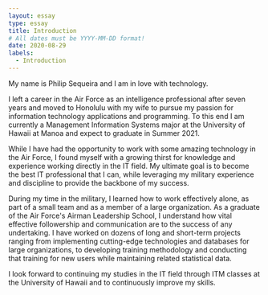 ```yaml
---
layout: essay
type: essay
title: Introduction
# All dates must be YYYY-MM-DD format!
date: 2020-08-29
labels:
  - Introduction
---
```



My name is Philip Sequeira and I am in love with technology.

I left a career in the Air Force as an intelligence professional after seven years and moved to Honolulu with my wife to pursue my passion for information technology applications and programming. To this end I am currently a Management Information Systems major at the University of Hawaii at Manoa and expect to graduate in Summer 2021.

While I have had the opportunity to work with some amazing technology in the Air Force, I found myself with a growing thirst for knowledge and experience working directly in the IT field. My ultimate goal is to become the best IT professional that I can, while leveraging my military experience and discipline to provide the backbone of my success.

During my time in the military, I learned how to work effectively alone, as part of a small team and as a member of a large organization. As a graduate of the Air Force's Airman Leadership School, I understand how vital effective followership and communication are to the success of any undertaking. I have worked on dozens of long and short-term projects ranging from implementing cutting-edge technologies and databases for large organizations, to developing training methodology and conducting that training for new users while maintaining related statistical data.

I look forward to continuing my studies in the IT field through ITM classes at the University of Hawaii and to continuously improve my skills.
